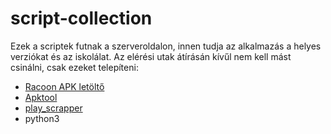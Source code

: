 # script-collection

Ezek a scriptek futnak a szerveroldalon, innen tudja az alkalmazás a helyes verziókat és az iskolálat.
Az elérési utak átírásán kívűl nem kell mást csinálni, csak ezeket telepíteni: 
 - [Racoon APK letöltő](https://raccoon.onyxbits.de/apk-downloader/) 
 - [Apktool](https://ibotpeaches.github.io/Apktool/)
 - [play_scrapper](https://pypi.org/project/play-scraper/)
 - python3

